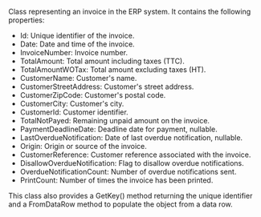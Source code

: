 Class representing an invoice in the ERP system. It contains the following properties:

- Id: Unique identifier of the invoice.
- Date: Date and time of the invoice.
- InvoiceNumber: Invoice number.
- TotalAmount: Total amount including taxes (TTC).
- TotalAmountWOTax: Total amount excluding taxes (HT).
- CustomerName: Customer's name.
- CustomerStreetAddress: Customer's street address.
- CustomerZipCode: Customer's postal code.
- CustomerCity: Customer's city.
- CustomerId: Customer identifier.
- TotalNotPayed: Remaining unpaid amount on the invoice.
- PaymentDeadlineDate: Deadline date for payment, nullable.
- LastOverdueNotification: Date of last overdue notification, nullable.
- Origin: Origin or source of the invoice.
- CustomerReference: Customer reference associated with the invoice.
- DisallowOverdueNotification: Flag to disallow overdue notifications.
- OverdueNotificationCount: Number of overdue notifications sent.
- PrintCount: Number of times the invoice has been printed.

This class also provides a GetKey() method returning the unique identifier and a FromDataRow method to populate the object from a data row.
